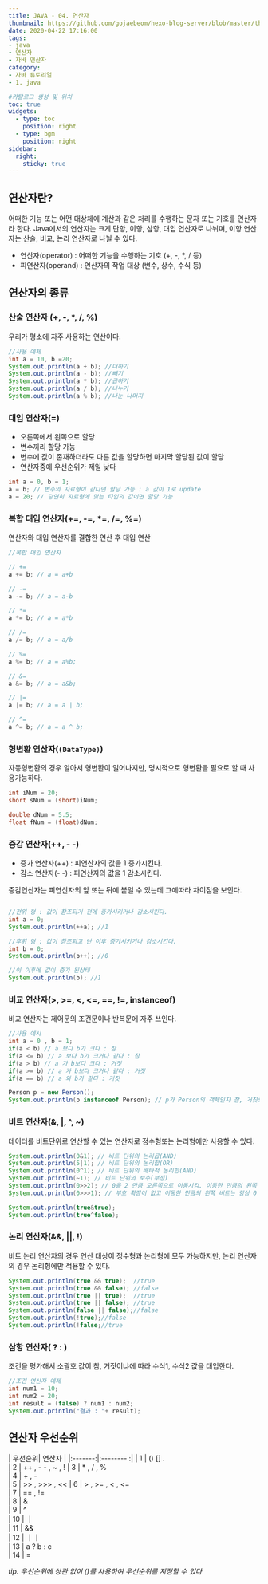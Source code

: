 ```yaml
---
title: JAVA - 04. 연산자
thumbnail: https://github.com/gojaebeom/hexo-blog-server/blob/master/themes/icarus/source/images/%EC%9E%90%EB%B0%94/thumbnail.png?raw=true
date: 2020-04-22 17:16:00
tags: 
- java
- 연산자
- 자바 연산자
category:
- 자바 튜토리얼
- 1. java

#카탈로그 생성 및 위치
toc: true
widgets:
  - type: toc
    position: right
  - type: bgm
    position: right
sidebar:
  right:
    sticky: true
---
```

## 연산자란?
어떠한 기능 또는 어떤 대상체에 계산과 같은 처리를 수행하는 문자 또는 기호를 연산자라 한다. Java에서의 연산자는 크게 단항, 이항, 삼항, 대입 연산자로 나뉘며, 이항 연산자는 산술, 비교, 논리 연산자로 나뉠 수 있다.<!-- more -->

- 연산자(operator) : 어떠한 기능을 수행하는 기호 (+, -, *, / 등)
- 피연산자(operand) : 연산자의 작업 대상 (변수, 상수, 수식 등)

## 연산자의 종류
### 산술 연산자 (+, -, *, /, %)
우리가 평소에 자주 사용하는 연산이다.
```java
//사용 예제
int a = 10, b =20;
System.out.println(a + b); //더하기
System.out.println(a - b); //빼기
System.out.println(a * b); //곱하기
System.out.println(a / b); //나누기
System.out.println(a % b); //나눈 나머지
```

### 대입 연산자(=)
- 오른쪽에서 왼쪽으로 할당
- 변수끼리 할당 가능
- 변수에 값이 존재하더라도 다른 값을 할당하면 마지막 할당된 값이 할당
- 연산자중에 우선순위가 제일 낮다

```java
int a = 0, b = 1;
a = b; // 변수의 자료형이 같다면 할당 가능 : a 값이 1로 update
a = 20; // 당연히 자료형에 맞는 타입의 값이면 할당 가능
```

### 복합 대입 연산자(+=, -=, *=, /=, %=)
연산자와 대입 연산자를 결합한 연산 후 대입 연산

```java
//복합 대입 연산자

// +=
a += b; // a = a+b

// -=
a -= b; // a = a-b

// *=
a *= b; // a = a*b

// /=
a /= b; // a = a/b

// %=
a %= b; // a = a%b;

// &=
a &= b; // a = a&b;

// |=
a |= b; // a = a | b;

// ^=
a ^= b; // a = a ^ b;
```

### 형변환 연산자(`(DataType)`)
자동형변환의 경우 알아서 형변환이 일어나지만, 명시적으로 형변환을 필요로 할 때 사용가능하다.
```java
int iNum = 20;
short sNum = (short)iNum;

double dNum = 5.5;
float fNum = (float)dNum;
```

### 증감 연산자(++, - -)
- 증가 연산자(++) : 피연산자의 값을 1 증가시킨다.
- 감소 연산자(-­ -­) : 피연산자의 값을 1 감소시킨다.

증감연산자는 피연산자의 앞 또는 뒤에 붙일 수 있는데 그에따라 차이점을 보인다.
```java

//전위 형 : 값이 참조되기 전에 증가시키거나 감소시킨다.
int a = 0;
System.out.println(++a); //1

//후위 형 : 값이 참조되고 난 이후 증가시키거나 감소시킨다.
int b = 0;
System.out.println(b++); //0

//이 이후에 값이 증가 된상태
System.out.println(b); //1
```

### 비교 연산자(>, >=, <, <=, ==, !=, instanceof)
비교 연산자는 제어문의 조건문이나 반복문에 자주 쓰인다.
```java
//사용 예시
int a = 0 , b = 1;
if(a < b) // a 보다 b가 크다 : 참
if(a <= b) // a 보다 b가 크거나 같다 : 참
if(a > b) // a 가 b보다 크다 : 거짓
if(a >= b) // a 가 b보다 크거나 같다 : 거짓
if(a == b) // a 와 b가 같다 : 거짓

Person p = new Person();
System.out.println(p instanceof Person); // p가 Person의 객체인지 참, 거짓으로 구분 : 참
```


### 비트 연산자(&, |, ^, ~)
데이터를 비트단위로 연산할 수 있는 연산자로 정수형또는 논리형에만 사용할 수 있다.
```java
System.out.println(0&1); // 비트 단위의 논리곱(AND)
System.out.println(5|1); // 비트 단위의 논리합(OR)
System.out.println(0^1); // 비트 단위의 배타적 논리합(AND)
System.out.println(~1); // 비트 단위의 보수(부정)
System.out.println(0>>2); // 0을 2 만큼 오른쪽으로 이동시킴. 이동한 만큼의 왼쪽 비트는 부호 확장이 발생
System.out.println(0>>>1); // 부호 확장이 없고 이동한 만큼의 왼쪽 비트는 항상 0 으로 채운다

System.out.println(true&true);
System.out.println(true^false);
```

### 논리 연산자(&&, ||, !)
비트 논리 연산자의 경우 연산 대상이 정수형과 논리형에 모두 가능하지만, 논리 연산자의 경우 논리형에만 적용할 수 있다.
```java
System.out.println(true && true);  //true
System.out.println(true && false); //false
System.out.println(true || true);  //true
System.out.println(true || false); //true
System.out.println(false || false);//false
System.out.println(!true);//false
System.out.println(!false;//true
```

### 삼항 연산자( ? : )
조건을 평가해서 소괄호 값이 참, 거짓이냐에 따라 수식1, 수식2 값을 대입한다.
```java
//조건 연산자 예제
int num1 = 10;
int num2 = 20;
int result = (false) ? num1 : num2;
System.out.println("결과 : "+ result);
```

## 연산자 우선순위
| 우선순위|  연산자   |
|:-------:|:-------- :|
| 1       | ()   []   .     
| 2       | ++ , - - , ~ , ! 
| 3       | * ,  / ,  %     
| 4       |  + ,  -         
| 5       | >> ,  >>> ,  << 
| 6       |  > ,  >= ,  < ,  <=      
| 7       | == , !=       
| 8       |   &     
| 9       |   ^     
| 10      |   ｜   
| 11      |   &&     
| 12      |   ｜｜     
| 13      |  a ? b : c    
| 14      |    =    


*tip. 우선순위에 상관 없이 ()를 사용하여 우선순위를 지정할 수 있다*